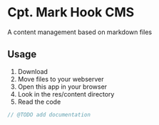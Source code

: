 # Cpt. Mark Hook CMS

A content management based on markdown files

## Usage

1. Download
2. Move files to your webserver
3. Open this app in your browser
4. Look in the res/content directory
5. Read the code


```php
// @TODO add documentation
```
